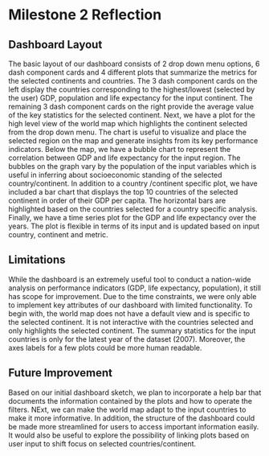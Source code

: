 # Milestone 2 Reflection

## Dashboard Layout

The basic layout of our dashboard consists of 2 drop down menu options, 6 dash component cards and 4 different plots that summarize the metrics for the selected continents and countries. The 3 dash component cards on the left display the countries corresponding to the highest/lowest (selected by the user) GDP, population and life expectancy for the input continent. The remaining 3 dash component cards on the right provide the average value of the key statistics for the selected continent. Next, we have a plot for the high level view of the world map which highlights the continent selected from the drop down menu. The chart is useful to visualize and place the selected region on the map and generate insights from its key performance indicators. Below the map, we have a bubble chart to represent the correlation between GDP and life expectancy for the input region. The bubbles on the graph vary by the population of the input variables which is useful in inferring about socioeconomic standing of the selected country/continent. In addition to a country /continent specific plot, we have included a bar chart that displays the top 10 countries of the selected continent in order of their GDP per capita. The horizontal bars are highlighted based on the countries selected for a country specific analysis. Finally, we have a time series plot for the GDP and life expectancy over the years. The plot is flexible in terms of its input and is updated based on input country, continent and metric.


## Limitations

While the dashboard is an extremely useful tool to conduct a nation-wide analysis on performance indicators (GDP, life expectancy, population), it still has scope for improvement. Due to the time constraints, we were only able to implement key attributes of our dashboard with limited functionality. To begin with, the world map does not have a default view and is specific to the selected continent. It is not interactive with the countries selected and only highlights the selected continent. The summary statistics for the input countries is only for the latest year of the dataset (2007). Moreover, the axes labels for a few plots could be more human readable.


## Future Improvement

Based on our initial dashboard sketch, we plan to incorporate a help bar that documents the information contained by the plots and how to operate the filters. NExt, we can make the world map adapt to the input countries to make it more informative. In addition, the structure of the dashboard could be made more streamlined for users to access important information easily. It would also be useful to explore the possibility of linking plots based on user input to shift focus on selected countries/continent.
